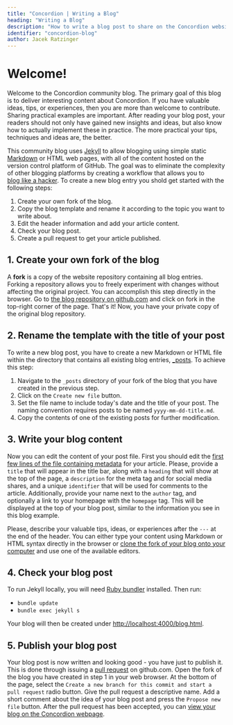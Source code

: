 ```yaml
---
title: "Concordion | Writing a Blog"
heading: "Writing a Blog"
description: "How to write a blog post to share on the Concordion website"
identifier: "concordion-blog"
author: Jacek Ratzinger
---
```


# Welcome!

Welcome to the Concordion community blog. The primary goal of this blog is to deliver interesting content about Concordion. 
If you have valuable ideas, tips, or experiences, then you are  more than welcome to contribute. Sharing practical examples are 
important. After reading your blog post, your readers should not only have gained new insights and ideas, but also know how to actually 
implement these in practice. The more practical your tips, techniques and ideas are, the better.

This community blog uses [Jekyll](https://jekyllrb.com/) to allow blogging using simple 
static [Markdown](https://daringfireball.net/projects/markdown/) or HTML web pages, with all of the content hosted on the version 
control platform of GitHub. The goal was to eliminate the complexity of other blogging platforms by creating a workflow that allows you to 	
[blog like a hacker](http://tom.preston-werner.com/2008/11/17/blogging-like-a-hacker.html). 
To create a new blog entry you shold get started with the following steps:

1. Create your own fork of the blog.
1. Copy the blog template and rename it according to the topic you want to write about.
1. Edit the header information and add your article content.
1. Check your blog post.
1. Create a pull request to get your article published.

## 1. Create your own fork of the blog

A __fork__ is a copy of the website repository containing all blog entries. 
Forking a repository allows you to freely experiment with changes without affecting the original project. 
You can accomplish this step directly in the browser. 
Go to [the blog repository on github.com](https://github.com/concordion/concordion-website/) and click on fork in the top-right 
corner of the page. 
That's it! Now, you have your private copy of the original blog repository.

## 2. Rename the template with the title of your post

To write a new blog post, you have to create a new Markdown or HTML file within the directory that contains all existing blog entries, 
[_posts](https://github.com/concordion/concordion-website/tree/gh-pages/_posts/). 
To achieve this step:
1. Navigate to the `_posts` directory of your fork of the blog that you have created in the previous step. 
1. Click on the `Create new file` button. 
1. Set the file name to include today's date and the title of your post. The naming convention requires posts to be named `yyyy-mm-dd-title.md`.
1. Copy the contents of one of the existing posts for further modification.

## 3. Write your blog content

Now you can edit the content of your post file. First you should edit the [first few lines of the file containing metadata](http://jekyllrb.com/docs/frontmatter/) for your article. 
Please, provide a `title` that will appear in the title bar, along with a `heading` that will show at the top of the page, a `description` for the meta tag and for social media shares, and a unique `identifier` that will be used for comments to the article.
Additionally, provide your name next to the `author` tag, and optionally a link to your homepage with the `homepage` tag.
This will be displayed at the top of your blog post, similar to the information you see in this blog example.

Please, describe your valuable tips, ideas, or experiences after the `---` at the end of the header.
You can either type your content using Markdown or HTML syntax directly in the browser or [clone the fork of your blog onto your computer](https://help.github.com/articles/fork-a-repo/) and use one of the available editors.

## 4. Check your blog post

To run Jekyll locally, you will need [Ruby bundler](http://bundler.io/) installed. Then run:

* `bundle update`
* `bundle exec jekyll s`

Your blog will then be created under [http://localhost:4000/blog.html](http://localhost:4000/blog.html).

## 5. Publish your blog post

Your blog post is now written and looking good - you have just to publish it. This is done through issuing a [pull request](https://help.github.com/articles/about-pull-requests/) on github.com. 
Open the fork of the blog you have created in step 1 in your web browser. 
At the bottom of the page, select the `Create a new branch for this commit and start a pull request` radio button. 
Give the pull request a descriptive name.
Add a short comment about the idea of your blog post and press the `Propose new file` button. 
After the pull request has been accepted, you can [view your blog on the Concordion webpage](http://concordion.org/blog.html).